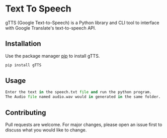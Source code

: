 # Text To Speech

gTTS (Google Text-to-Speech) is a Python library and CLI tool to interface with Google Translate's text-to-speech API.

## Installation

Use the package manager [pip](https://pip.pypa.io/en/stable/) to install gTTS.

```bash
pip install gTTS
```

## Usage

```python
Enter the text in the speech.txt file and run the python program.
The Audio file named audio.wav would in generated in the same folder.
```

## Contributing
Pull requests are welcome. For major changes, please open an issue first to discuss what you would like to change.